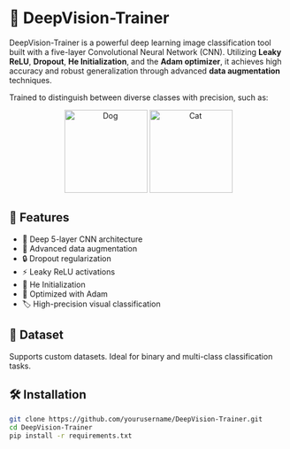 # 🧠 DeepVision-Trainer

DeepVision-Trainer is a powerful deep learning image classification tool built with a five-layer Convolutional Neural Network (CNN). Utilizing **Leaky ReLU**, **Dropout**, **He Initialization**, and the **Adam optimizer**, it achieves high accuracy and robust generalization through advanced **data augmentation** techniques.

Trained to distinguish between diverse classes with precision, such as:

<p align="center">
  <img src="https://www.freeiconspng.com/thumbs/dog-png/dog-png-30.png" alt="Dog" width="150"/>
  <img src="https://www.freeiconspng.com/thumbs/cat-png/cat-png-17.png" alt="Cat" width="150"/>
</p>

## 🚀 Features

- 🧠 Deep 5-layer CNN architecture  
- 🔁 Advanced data augmentation  
- 🔒 Dropout regularization  
- ⚡ Leaky ReLU activations  
- 🧮 He Initialization  
- 🧠 Optimized with Adam  
- 🏷️ High-precision visual classification

## 📂 Dataset

Supports custom datasets. Ideal for binary and multi-class classification tasks.

## 🛠️ Installation

```bash
git clone https://github.com/yourusername/DeepVision-Trainer.git
cd DeepVision-Trainer
pip install -r requirements.txt
